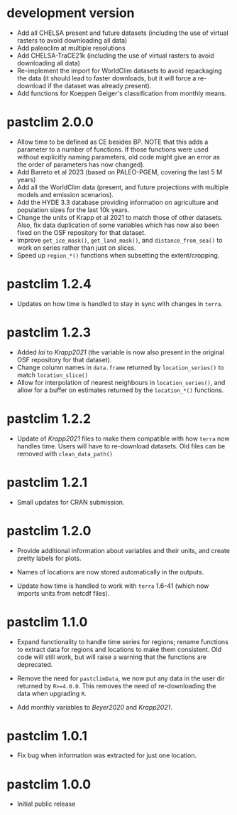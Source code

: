 # development version
* Add all CHELSA present and future datasets (including the use of virtual rasters to avoid downloading all data)
* Add paleoclim at multiple resolutions
* Add CHELSA-TraCE21k (including the use of virtual rasters to avoid downloading all data)
* Re-implement the import for WorldClim datasets to avoid repackaging the data (it should lead to faster downloads, but it will force a re-download if the dataset was already present).
* Add functions for Koeppen Geiger's classification from monthly means.

# pastclim 2.0.0
* Allow time to be defined as CE besides BP. NOTE that this adds a parameter
  to a number of functions. If those functions were used without explicitly
  naming parameters, old code might give an error as the order of parameters
  has now changed).
* Add Barreto et al 2023 (based on PALEO-PGEM, covering the last 5 M years)
* Add all the WorldClim data (present, and future projections with multiple models
  and emission scenarios).
* Add the HYDE 3.3 database providing information on agriculture and population sizes
  for the last 10k years.
* Change the units of Krapp et al 2021 to match those of other datasets. Also, fix
  data duplication of some variables which has now also been fixed on the OSF repository
  for that dataset.
* Improve `get_ice_mask()`, `get_land_mask()`, and `distance_from_sea()` to work
  on series rather than just on slices.
* Speed up `region_*()` functions when subsetting the extent/cropping.

# pastclim 1.2.4
* Updates on how time is handled to stay in sync with changes in `terra`.

# pastclim 1.2.3
* Added *lai* to *Krapp2021* (the variable is now also present in the original OSF
  repository for that dataset).
* Change column names in `data.frame` returned by `location_series()` to match
  `location_slice()`
* Allow for interpolation of nearest neighbours in `location_series()`, and allow
  for a buffer on estimates returned by the `location_*()` functions.

# pastclim 1.2.2
* Update of *Krapp2021* files to make them compatible with how `terra` now handles
  time. Users will have to re-download datasets. Old files can be removed with
  `clean_data_path()`

# pastclim 1.2.1
* Small updates for CRAN submission.

# pastclim 1.2.0

* Provide additional information about variables and their units, and create
  pretty labels for plots.
  
* Names of locations are now stored automatically in the outputs.

* Update how time is handled to work with `terra` 1.6-41 (which now imports
  units from netcdf files).

# pastclim 1.1.0

* Expand functionality to handle time series for regions; rename functions  to
  extract data for regions and locations to make them consistent. Old code will
  still work, but will raise a warning that the functions are deprecated.

* Remove the need for `pastclimData`, we now put any data in the user dir returned
  by `R>=4.0.0`. This removes the need of re-downloading the data when upgrading `R`.

* Add monthly variables to *Beyer2020* and *Krapp2021*.

# pastclim 1.0.1

* Fix bug when information was extracted for just one location.

# pastclim 1.0.0

* Initial public release
